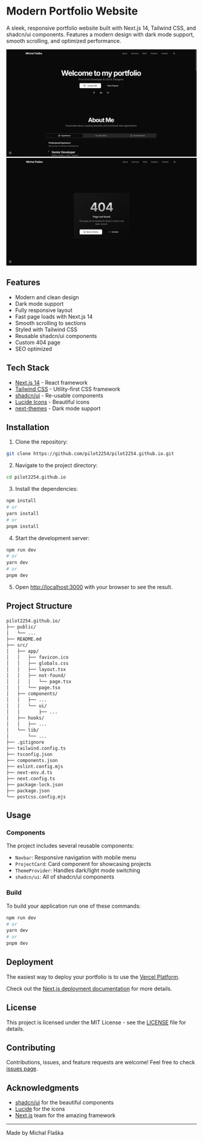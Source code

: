 # Modern Portfolio Website

A sleek, responsive portfolio website built with Next.js 14, Tailwind CSS, and shadcn/ui components. Features a modern design with dark mode support, smooth scrolling, and optimized performance.

![Portfolio Preview](/public/screenshot1.png)
![Portfolio Preview2](/public/screenshot2.png)

## Features

- Modern and clean design
- Dark mode support
- Fully responsive layout
- Fast page loads with Next.js 14
- Smooth scrolling to sections
- Styled with Tailwind CSS
- Reusable shadcn/ui components
- Custom 404 page
- SEO optimized

## Tech Stack

- [Next.js 14](https://nextjs.org/) - React framework
- [Tailwind CSS](https://tailwindcss.com/) - Utility-first CSS framework
- [shadcn/ui](https://ui.shadcn.com/) - Re-usable components
- [Lucide Icons](https://lucide.dev/) - Beautiful icons
- [next-themes](https://github.com/pacocoursey/next-themes) - Dark mode support

## Installation

1. Clone the repository:

```bash
git clone https://github.com/pilot2254/pilot2254.github.io.git
```

2. Navigate to the project directory:

```bash
cd pilot2254.github.io
```

3. Install the dependencies:

```bash
npm install
# or
yarn install
# or
pnpm install
```

4. Start the development server:

```bash
npm run dev
# or
yarn dev
# or
pnpm dev
```

5. Open [http://localhost:3000](http://localhost:3000) with your browser to see the result.

## Project Structure

```
pilot2254.github.io/
├── public/
│   └── ...
├── README.md
├── src/
│   ├── app/
│   │   ├── favicon.ico
│   │   ├── globals.css
│   │   ├── layout.tsx
│   │   ├── not-found/
│   │   │   └── page.tsx
│   │   └── page.tsx
│   ├── components/
│   │   ├── ...
│   │   └── ui/
│   │       ├── ...
│   ├── hooks/
│   │   ├── ...
│   └── lib/
│       └── ...
├── .gitignore
├── tailwind.config.ts
├── tsconfig.json
├── components.json
├── eslint.config.mjs
├── next-env.d.ts
├── next.config.ts
├── package-lock.json
├── package.json
└── postcss.config.mjs
```

## Usage

### Components

The project includes several reusable components:

- `Navbar`: Responsive navigation with mobile menu
- `ProjectCard`: Card component for showcasing projects
- `ThemeProvider`: Handles dark/light mode switching
- `shadcn/ui`: All of shadcn/ui components

### Build

To build your application run one of these commands:

```bash
npm run dev
# or
yarn dev
# or
pnpm dev
```

## Deployment

The easiest way to deploy your portfolio is to use the [Vercel Platform](https://vercel.com/new).

Check out the [Next.js deployment documentation](https://nextjs.org/docs/deployment) for more details.

## License

This project is licensed under the MIT License - see the [LICENSE](LICENSE) file for details.

## Contributing

Contributions, issues, and feature requests are welcome! Feel free to check [issues page](https://github.com/pilot2254/pilot2254.github.ioissues).

## Acknowledgments

- [shadcn/ui](https://ui.shadcn.com/) for the beautiful components
- [Lucide](https://lucide.dev/) for the icons
- [Next.js](https://nextjs.org/) team for the amazing framework

---

Made by Michal Flaška
